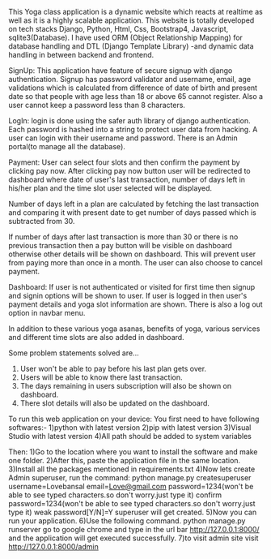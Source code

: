 This Yoga class application is a dynamic website which reacts at realtime as well as it is a highly scalable application. This website is totally developed on tech stacks Django, Python, Html, Css, Bootstrap4, Javascript, sqlite3(Database). I have used ORM (Object Relationship Mapping) for database handling and DTL (Django Template Library) -and dynamic data handling in between backend and frontend. 

SignUp:
This application have feature of secure signup with django authentication. Signup has password validator and username, email, age validations which is calculated from difference of date of birth and present date so that people with age less than 18 or above 65 cannot register. Also a user cannot keep a password less than 8 characters. 

LogIn:
login is done using the safer auth library of django authentication. Each password is hashed into a string to protect user data from hacking. A user can login with their username and password. There is an Admin portal(to manage all the database). 

Payment:
User can select four slots and then confirm the payment by clicking pay now. After clicking pay now button user will be redirected to dashboard where date of user's last transaction, number of days left in his/her plan and the time slot user selected will be displayed. 

Number of days left in a plan are calculated by fetching the last transaction and comparing it with present date to get number of days passed which is subtracted from 30. 

If number of days after last transaction is more than 30 or there is no previous transaction then a pay button will be visible on dashboard otherwise other details will be shown on dashboard. This will prevent user from paying more than once in a month. The user can also choose to cancel payment.

Dashboard:
If user is not authenticated or visited for first time then signup and signin options will be shown to user.
If user is logged in then user's payment details and yoga slot information are shown. There is also a log out option in navbar menu. 

In addition to these various yoga asanas, benefits of yoga, various services and different time slots are also added in dashboard.

Some problem statements solved are... 
1. User won't be able to pay before his last plan gets over.
2. Users will be able to know there last transaction.
3. The days remaining in users subscription will also be shown on dashboard.
4. There slot details will also be updated on the dashboard.

To run this web application on your device:
You first need to have following softwares:- 
1)python with latest version 
2)pip with latest version 
3)Visual Studio with latest version 
4)All path should be added to system variables

Then:
 1)Go to the location where you want to install the software and make one folder. 
 2)After this, paste the application file in the same location. 
 3)Install all the packages mentioned in requirements.txt 
 4)Now lets create Admin superuser, run the command: 
 python manage.py createsuperuser 
 username=Lovebansal 
 email=Love@gmail.com 
 password=1234(won't be able to see typed characters.so don't worry.just type it) 
 confirm password=1234(won't be able to see typed characters.so don't worry.just type it) 
 weak password[Y/N]=Y 
 superuser will get created. 
 5)Now you can run your application. 
 6)Use the following command. python manage.py runserver go to google chrome and type in the url bar http://127.0.0.1:8000/ and the application will get executed successfully. 
 7)to visit admin site visit http://127.0.0.1:8000/admin
